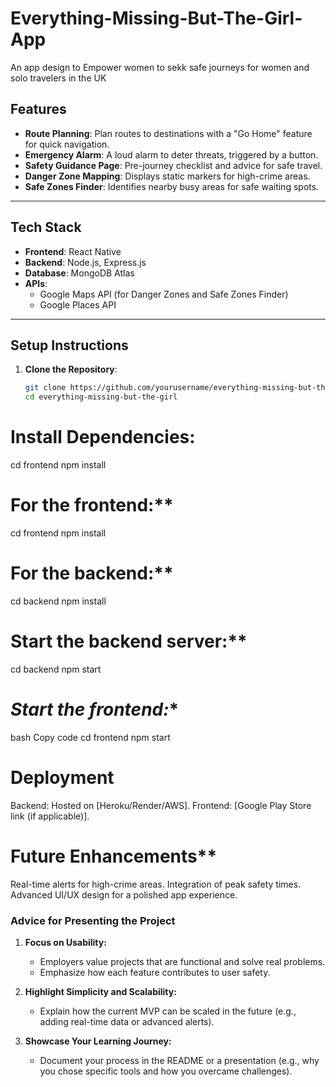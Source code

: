 # Everything-Missing-But-The-Girl-App
An app design to Empower women to sekk safe journeys for women and solo travelers in the UK

## **Features**

- **Route Planning**: Plan routes to destinations with a "Go Home" feature for quick navigation.
- **Emergency Alarm**: A loud alarm to deter threats, triggered by a button.
- **Safety Guidance Page**: Pre-journey checklist and advice for safe travel.
- **Danger Zone Mapping**: Displays static markers for high-crime areas.
- **Safe Zones Finder**: Identifies nearby busy areas for safe waiting spots.

---

## **Tech Stack**

- **Frontend**: React Native
- **Backend**: Node.js, Express.js
- **Database**: MongoDB Atlas
- **APIs**:
  - Google Maps API (for Danger Zones and Safe Zones Finder)
  - Google Places API

---
## **Setup Instructions**

1. **Clone the Repository**:
   ```bash
   git clone https://github.com/yourusername/everything-missing-but-the-girl.git
   cd everything-missing-but-the-girl

# Install Dependencies:
cd frontend
npm install

# For the frontend:**
cd frontend
npm install

# For the backend:**
cd backend
npm install

# Start the backend server:**

cd backend
npm start

# *Start the frontend:**
bash
Copy code
cd frontend
npm start

# Deployment
Backend: Hosted on [Heroku/Render/AWS].
Frontend: [Google Play Store link (if applicable)].

# Future Enhancements**
Real-time alerts for high-crime areas.
Integration of peak safety times.
Advanced UI/UX design for a polished app experience.



### **Advice for Presenting the Project**
1. **Focus on Usability:**
   - Employers value projects that are functional and solve real problems.
   - Emphasize how each feature contributes to user safety.

2. **Highlight Simplicity and Scalability:**
   - Explain how the current MVP can be scaled in the future (e.g., adding real-time data or advanced alerts).

3. **Showcase Your Learning Journey:**
   - Document your process in the README or a presentation (e.g., why you chose specific tools and how you overcame challenges).




